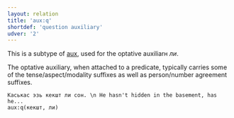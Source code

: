 ```yaml
---
layout: relation
title: 'aux:q'
shortdef: 'question auxiliary'
udver: '2'
---
```


This is a subtype of [aux](), used for the optative auxiliarн _ли_.

The optative auxiliary, when attached to a predicate,
typically carries some of the tense/aspect/modality suffixes as well as person/number agreement suffixes.

~~~ sdparse
Каськас эзь кекшт ли сон. \n He hasn't hidden in the basement, has he...
aux:q(кекшт, ли)
~~~

<!-- Interlanguage links updated Po 11. listopadu 2024, 20:10:30 CET -->
